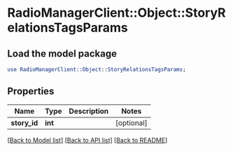 # RadioManagerClient::Object::StoryRelationsTagsParams

## Load the model package
```perl
use RadioManagerClient::Object::StoryRelationsTagsParams;
```

## Properties
Name | Type | Description | Notes
------------ | ------------- | ------------- | -------------
**story_id** | **int** |  | [optional] 

[[Back to Model list]](../README.md#documentation-for-models) [[Back to API list]](../README.md#documentation-for-api-endpoints) [[Back to README]](../README.md)


